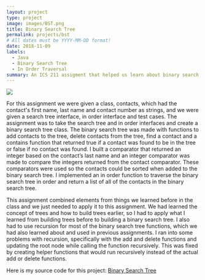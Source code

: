 ```yaml
---
layout: project
type: project
image: images/BST.png
title: Binary Search Tree
permalink: projects/bst
# All dates must be YYYY-MM-DD format!
date: 2018-11-09
labels:
  - Java
  - Binary Search Tree
  - In Order Traversal 
summary: An ICS 211 assigment that helped us learn about binary search trees and the different ways to traverse them. We had to create a binary search tree of Contacts and have a function traverse the tree in order. 
---
```


<img class="example picture of binary search tree" src="../images/BST.png">

For this assignment we were given a class, contacts, which had the contact's first name, last name and contact number as strings, and we were given a search tree interface, in order interface and test cases. 
The assignment was to take the search tree and in order interfaces and create a binary search tree class.
The binary search tree was made with functions to add contacts to the tree, delete contacts from the tree, find a contact and a contains function that returned true if a contact was found to be in the tree or false if no contact was found. 
I built a comparator that returned an integer based on the contact’s last name and an integer comparator was made to compare the integers returned from the contact comparator. 
These comparators were used so the contacts could be sorted when added to the binary search tree. 
I implemented an in order function to traverse the binary search tree in order and return a list of all of the contacts in the binary search tree. 

This assignment combined elements from things we learned before in the class and we just needed to apply it to this assignment. 
We had learned the concept of trees and how to build trees earlier, so I had to apply what I learned from building trees before to building a binary search tree. 
I also had to use recursion for most of the binary search tree functions, which we had also learned about and used in previous assignments. 
I ran into some problems with recursion, specifically with the add and delete functions and updating the root node while calling the function recursively. 
This was fixed by creating helper functions that would run recursively instead of the actual add or delete functions. 

Here is my source code for this project: <a href="https://github.com/ioaneomerod/binary-search-tree"><i class="large github icon"></i>Binary Search Tree</a>
